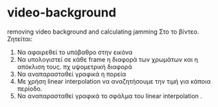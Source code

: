 # video-background
removing video background and calculating jamming
Στο το βίντεο. Ζητείται:
1. Να αφαιρεθεί το υπόβαθρο στην εικόνα
2. Να υπολογιστεί σε κάθε frame η διαφορά των χρωμάτων και η απόκλιση τους. πχ υψομετρική διαφορά
3. Να αναπαρασταθεί γραφικά η πορεία
4. Με χρήση linear interpolation να αναζητήσουμε την τιμή για κάποια περίοδο.
5. Να αναπαρασταθεί γραφικά το σφάλμα του linear interpolation  .
